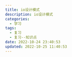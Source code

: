 ```yaml
---
title: io设计模式
description: io设计模式
categories:
  - 学习
tags:
  - 复习
  - 复习--知识点
date: 2022-10-24 23:40:53
updated: 2022-10-25 11:40:53
---
```

